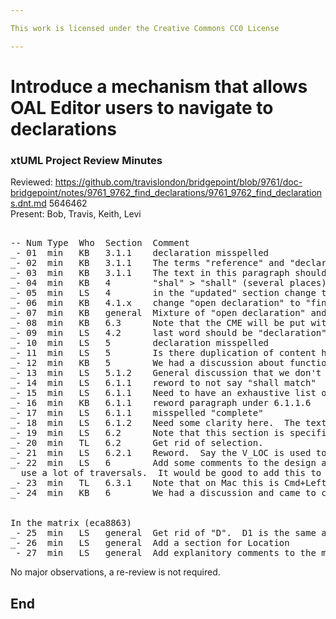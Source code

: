 ```yaml
---

This work is licensed under the Creative Commons CC0 License

---
```


# Introduce a mechanism that allows OAL Editor users to navigate to declarations
### xtUML Project Review Minutes

Reviewed:  https://github.com/travislondon/bridgepoint/blob/9761/doc-bridgepoint/notes/9761_9762_find_declarations/9761_9762_find_declarations.dnt.md 5646462  
Present: Bob, Travis, Keith, Levi    

<pre>

-- Num Type  Who  Section  Comment
_- 01  min   KB   3.1.1    declaration misspelled
_- 02  min   KB   3.1.1    The terms "reference" and "declaration" should not be used interchangably.  Update this section.
_- 03  min   KB   3.1.1    The text in this paragraph should say "reference" instead of "declaration"
_- 04  min   KB   4        "shal" > "shall" (several places)
_- 05  min   LS   4        in the "updated" section change to say "navigate to that model element declaration"
_- 06  min   KB   4.1.x    change "open declaration" to "find declaration"
_- 07  min   KB   general  Mixture of "open declaration" and "find declaration", be consistent
_- 08  min   KB   6.3      Note that the CME will be put with the other BP CM entries
_- 09  min   LS   4.2      last word should be "declaration" here
_- 10  min   LS   5        declaration misspelled
_- 11  min   LS   5        Is there duplication of content here with section 3
_- 12  min   KB   5        We had a discussion about functionality.  We came to the conclusion that selection should be made in ME and the canvas should be opened to show where the element is (at least in some cases)
_- 13  min   LS   5.1.2    General discussion that we don't like this.  We think the ME should be opened automatically.
_- 14  min   LS   6.1.1    reword to not say "shall match"
_- 15  min   LS   6.1.1    Need to have an exhaustive list of all supported statement types here (consider that create and select are missing)
_- 16  min   KB   6.1.1    reword paragraph under 6.1.1.6
_- 17  min   LS   6.1.1    misspelled "complete"
_- 18  min   LS   6.1.2    Need some clarity here.  The text about "type" is confusing.
_- 19  min   LS   6.2      Note that this section is specifically about transient variables and not structural elements
_- 20  min   TL   6.2      Get rid of selection.
_- 21  min   LS   6.2.1    Reword.  Say the V_LOC is used to find the first instance of the V_VAR.
_- 22  min   LS   6        Add some comments to the design about where the logic for this feature will live.  Specifically, this will 
  use a lot of traversals.  It would be good to add this to the OAL in the model and not write this all in Java.
_- 23  min   TL   6.3.1    Note that on Mac this is Cmd+Left Mouse
_- 24  min   KB   6        We had a discussion and came to conclusion that we would rather have "Open Declaration" be shown but grayed out on invalid activations than not shown at all.


In the matrix (eca8863)
_- 25  min   LS   general  Get rid of "D".  D1 is the same as T1-10 and D2 is T11
_- 26  min   LS   general  Add a section for Location
_- 27  min   LS   general  Add explanitory comments to the matrix
</pre>
   
No major observations, a re-review is not required.

End
---
